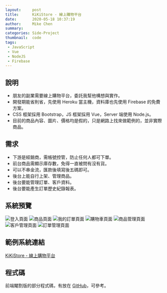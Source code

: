 ```yaml
---
layout:     post
title:      KiKiStore - 線上購物平台
date:       2020-05-18 10:37:19
author:     Mike Chen
summary:    
categories: Side-Project
thumbnail:  code
tags:
 - JavaScript
 - Vue
 - NodeJS
 - Firebase
---
```



## 說明
* 朋友的副業需要線上購物平台，委託我幫他構想與實作。
* 開發期能省則省，先使用 Heroku 當主機，資料庫也先使用 Firebase 的免費方案。
* CSS 框架採用 Bootstrap，JS 框架採用 Vue，Server 端使用 Node.js。
* 目前的商品內容、圖片、價格均是假的，只是網路上找來做範例的，並非實際商品。

## 需求
* 下游是經銷商，需帳號控管，防止任何人都可下單。
* 前台商品需顯示庫存數，免得一直被問有沒有貨。
* 可以不串金流，匯款後填寫後五碼即可。
* 後台上能自行上架、管理商品。
* 後台要能管理訂單、客戶資料。
* 後台要能產生訂單歷史紀錄報表。


## 系統預覽
![登入頁面](https://i.imgur.com/phUk3o4.png)
![商品頁面](https://i.imgur.com/3ZdhMhR.png)
![我的訂單頁面](https://i.imgur.com/BW0H2TE.png)
![購物車頁面](https://i.imgur.com/aWKQKFU.png)
![商品管理頁面](https://i.imgur.com/i6sBlIp.png)
![客戶管理頁面](https://i.imgur.com/kkmwHvk.png)
![訂單管理頁面](https://i.imgur.com/LYWnDs5.png)


## 範例系統連結
[KiKiStore - 線上購物平台](https://kikistore-2020.herokuapp.com/)

## 程式碼
前端閹割版的部分程式碼，有放在 [GitHub](https://github.com/mike2014mike/kikistore)，可參考。